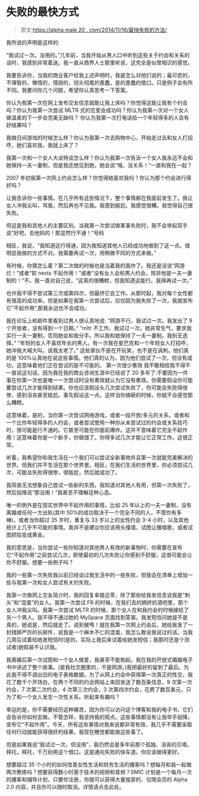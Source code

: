 # 失败的最快方式

> 原文:[https://alpha male 20 . com/2014/11/16/最快失败的方法/](https://alphamale20.com/2014/11/16/the-fastest-way-to-be-a-failure/)

我所说的声明是这样的:

“我试过一次。没用的。”几年前，当我开始从男人口中听到这些关于约会和关系的话时，我感到非常着迷。我一直从商界人士那里听说，这完全是似曾相识的感觉。

我要告诉你，当我的商业客户给我上述声明时，我是怎么对他们说的；最可悲的，不理智的，懒惰的，懦弱的，彻头彻尾的愚蠢，是的愚蠢的借口。只是例子会有所不同。我要问你几个问题，希望你认真思考一下答案。

你认为我第一次在网上发布交友信息就能让我上床吗？你觉得这能让我有个约会吗？你认为我第一次尝试 MLTR 式的恋爱会成功吗？你认为我第一次对一个女人做温柔的下一步会完美无缺吗？
你认为我第一次打电话给一个年轻得多的人会有好结果吗？

我做日间游戏的时候怎么样？你认为我第一次去购物中心，开始走过去和女人打招呼，她们喜欢我，我就上床了？

我第一次和一个女人大谈特谈怎么样？你认为我第一次告诉一个女人我永远不会和她保持一夫一妻制，但是我还想见到她，她会说“哦，没关系！”一直和我在一起？

2007 年初我第一次网上约会怎么样？你觉得她喜欢我吗？你认为那个约会进行得好吗？

让我告诉你一些事情。在几乎所有这些情况下，整个事情都在我面前发生了。我让女人冲我尖叫，骂我，然后再也不见我。我感到尴尬。我感觉很糟。我觉得自己很失败。

但这是我和其他人的主要区别。当我第一次尝试做某事失败时，我不会举起双手说“好吧，去他妈的！那显然行不通！”号码

相反，我说，“我知道这行得通，因为我知道其他人已经成功地做到了这一点。很明显我做的方式不对。我需要再试一次，用稍微不同的方式来做。”

有时候，你猜怎么着？第二次做的时候也是当着我的面炸了。我还是没说“网游烂！”或者“软 nexts 不起作用！”或者“没有女人会和男人约会，除非他是一夫一妻制的！”不。我一直对自己说，“这真的很糟糕，但我知道这能行。我得再试一次。”

也许我不得不尝试第三次或第四次，但最终它会工作。从那时起，我对每个女性都有很高的成功率。但是如果在我第一次尝试后，仅仅因为我失败了一次，我就宣布它“不起作用”,那我永远也不会成功。

我在论坛上和邮件里看到过男人很认真地说:
“网游不行。我试过一次。我发出了 9 个开放者，没有得到一个日期。”
“mltr 不工作。我试过一次。她非常生气，要求我实行一夫一妻制，否则她会和我分手。所以我和她保持了一夫一妻制。我别无选择。”
“年轻的女人不喜欢年长的男人。有一次我在星巴克和一个年轻女人打招呼，她冲我大喊大叫，说我太老了。”
这些家伙不是在开玩笑，也不是在讽刺。他们真的是 100%认真地在说这些事情。他们真的认为，因为他们尝试了一次，但没有成功，这意味着他们正在尝试的是不可能的。 第一次很少奏效
我不敢相信我不得不一直说这句话，因为我在我的商业咨询生涯中已经说了 20 多年了:不要因为一件事在你第一次也是唯一一次尝试时没有奏效就认为它没有奏效。你需要假设你可能要尝试几次才能得到结果。你也应该假设头几次尝试失败了，你可能会失败得很惨，感到沮丧甚至尴尬。事先假设这一点。这样当你搞砸的时候，你就不会感觉那么糟糕。

这意味着，是的，当你第一次尝试网络游戏，或者一段开放/多元的关系，或者和一个比你年轻得多的人约会，或者尝试使用一种你从未尝试过的约会或关系技巧时，很可能是行不通的。它甚至可能在你面前爆炸。这并不意味着它完全不起作用！这意味着你是一个新手，你做错了。你得多试几次才能让它正常工作。这很正常。

听着，我希望你和我生活在一个我们可以尝试全新事物并且第一次就能完美解决的世界。但我们并不生活在那个世界里。相反，在我们生活的世界里，你必须尝试几次，可能会失败得很惨，很尴尬，然后就成功了。

我简直无法想象自己尝试一些新的东西，我知道对其他人有用，但第一次失败了，然后投降说“那没用！”我甚至不理解这种心态。

唯一的例外是在现实世界中不起作用的事情，比如 25 年以上的一夫一妻制，没有离婚或任何一方出轨(其中 50%的成功取决于一个完全不同的人，不管你有多棒)，或者当你超过 35 岁时，重复与 33 岁以上的女性约会 3-4 小时，以及其他统计上几乎不可能的事情。我并不是建议你应该用头撞墙，试图让猪唱歌，或者试图把铅变成黄金。

我的意思是，当你尝试一些你知道对其他男人有效的新事物时，你需要在宣布它“不起作用”之前尝试几次，即使最初的几次失败让你感到不舒服，这很可能会让你不舒服。想要一些例子吗？

我的一些第一次失败我以前已经谈过我生活中的一些失败，但我会在清单上增加一些与我第一次和女人尝试有关的失败。

我第一次做网上交友简介时，我的回复率接近零，除了那些给我发信息说我是“刺头”和“混蛋”的女人。我第一次尝试 FB 的时候，在我们去的拥挤的酒吧里，那个女人冲我尖叫。我第一次尝试 MLTR 的时候，那个女人在和我约会的时候嫁给了另一个男人。我不得不通过她的 MySpace 页面找到答案。我发短信问她是不是真的，她说是，然后就走了。说到被甩！就在我第一次网上约会后，她给我发了一封措辞严厉的长邮件，说我是一个麻木不仁的混蛋，我怎么敢说我说过的话。当我几周后试着给她发短信时(是的，实际上我后来试着给她发短信；我那时还是个测试者)她假装不认识我。

我离婚后第一次试图和一个女人做爱，我甚至不能勃起。我在我的开放式婚姻电子书中讲述了整个故事。(是我社交圈里的，不是网游。)我把最好的留到了最后。为此我不得不调出旧的电子表格数据。为了从网上约会中获得第一次真正的性交，我花了数千个开场白，在两个不同的约会网站上来回发送了数百条信息，9 次第一次约会，7 次第二次约会，4 次第三次约会，3 次第四次约会，花费了数百美元，只为了和一个女人发生一次性关系。听起来有趣吗？

幸运的是，你不需要经历这种痛苦，因为你可以访问这个博客和我的电子书，它们会告诉你如何去做。不管怎样，我坚持我的观点。这些事情都没有让我举手投降，宣布它“不起作用”。今天，所有这些事情对我来说都非常有效，我几乎不需要采取任何行动就能获得很好的结果。我现在睡觉都能做这些事了。

但是如果我说“我试过一次，但没用”，我仍然会是多年前那个孤独、沮丧的贝塔。拜托，拜托，千万别用这个借口。这是通向失败的快车道。你应该做得更好。

想要超过 35 个小时的如何改善女性生活和财务生活的播客吗？想每月和我一起做两次教练吗？想要获得数小时基于技术的视频和音频？SMIC 计划是一个每月一次的播客和辅导计划，只要你注册，你就可以获得大量独家的、仅限会员的 Alpha 2.0 内容，并且你可以随时取消。详情请点击此处。